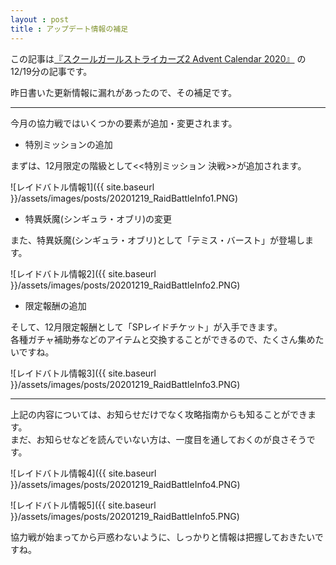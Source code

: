 ```yaml
---
layout : post
title : アップデート情報の補足
---
```


この記事は[『スクールガールストライカーズ2 Advent Calendar 2020』](https://adventar.org/calendars/5395) の12/19分の記事です。

昨日書いた更新情報に漏れがあったので、その補足です。

---

今月の協力戦ではいくつかの要素が追加・変更されます。

* 特別ミッションの追加

まずは、12月限定の階級として<<特別ミッション 決戦>>が追加されます。

![レイドバトル情報1]({{ site.baseurl }}/assets/images/posts/20201219_RaidBattleInfo1.PNG)

* 特異妖魔(シンギュラ・オブリ)の変更

また、特異妖魔(シンギュラ・オブリ)として「テミス・バースト」が登場します。

![レイドバトル情報2]({{ site.baseurl }}/assets/images/posts/20201219_RaidBattleInfo2.PNG)

* 限定報酬の追加

 そして、12月限定報酬として「SPレイドチケット」が入手できます。  
各種ガチャ補助券などのアイテムと交換することができるので、たくさん集めたいですね。

![レイドバトル情報3]({{ site.baseurl }}/assets/images/posts/20201219_RaidBattleInfo3.PNG)

---

上記の内容については、お知らせだけでなく攻略指南からも知ることができます。  
まだ、お知らせなどを読んでいない方は、一度目を通しておくのが良さそうです。

![レイドバトル情報4]({{ site.baseurl }}/assets/images/posts/20201219_RaidBattleInfo4.PNG)

![レイドバトル情報5]({{ site.baseurl }}/assets/images/posts/20201219_RaidBattleInfo5.PNG)

協力戦が始まってから戸惑わないように、しっかりと情報は把握しておきたいですね。
